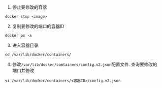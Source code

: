 1. 停止要修改的容器

```shell
docker stop <image>
```

2. 复制要修改的端口的容器ID

```shell
docker ps -a
```

3. 进入容器目录

```shell
cd /var/lib/docker/containers/
```

4. 修改`/var/lib/docker/containers/config.v2.json`配置文件. 查询要修改的端口并修改

```
vi /var/lib/docker/containers/<容器ID>/config.v2.json
```

